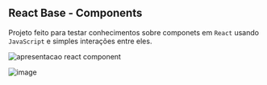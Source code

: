 ## React Base - Components

Projeto feito para testar conhecimentos sobre componets em `React` usando `JavaScript` e simples interações entre eles.

![apresentacao react component](https://github.com/guivianx/react-base/assets/122845664/60a6dae1-f5b5-406e-a2ed-890ac915d3c8)


![image](https://github.com/guivianx/react-base/assets/122845664/e7930dda-fb2f-4259-961a-9f75c2de04ab)
